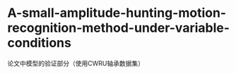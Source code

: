 # A-small-amplitude-hunting-motion-recognition-method-under-variable-conditions
论文中模型的验证部分（使用CWRU轴承数据集）

